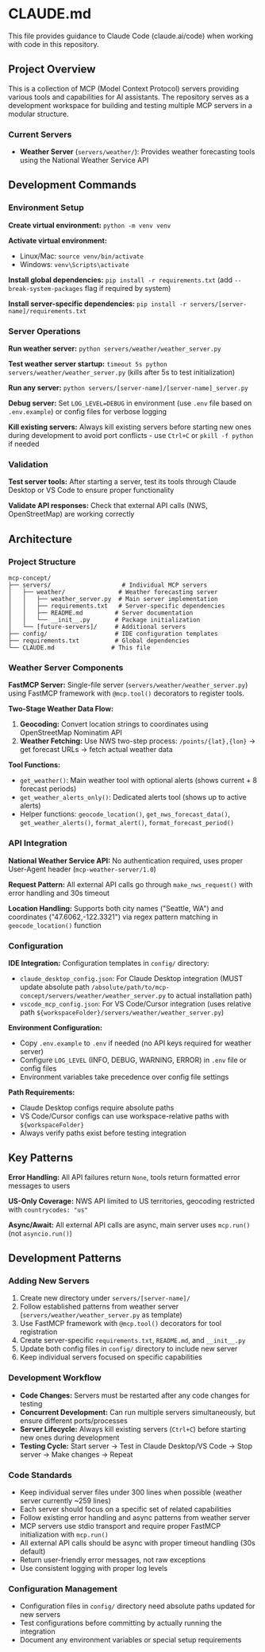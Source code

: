 # CLAUDE.md

This file provides guidance to Claude Code (claude.ai/code) when working with code in this repository.

## Project Overview

This is a collection of MCP (Model Context Protocol) servers providing various tools and capabilities for AI assistants. The repository serves as a development workspace for building and testing multiple MCP servers in a modular structure.

### Current Servers
- **Weather Server** (`servers/weather/`): Provides weather forecasting tools using the National Weather Service API

## Development Commands

### Environment Setup
**Create virtual environment:** `python -m venv venv`

**Activate virtual environment:** 
- Linux/Mac: `source venv/bin/activate`
- Windows: `venv\Scripts\activate`

**Install global dependencies:** `pip install -r requirements.txt` (add `--break-system-packages` flag if required by system)

**Install server-specific dependencies:** `pip install -r servers/[server-name]/requirements.txt`

### Server Operations
**Run weather server:** `python servers/weather/weather_server.py`

**Test weather server startup:** `timeout 5s python servers/weather/weather_server.py` (kills after 5s to test initialization)

**Run any server:** `python servers/[server-name]/[server-name]_server.py`

**Debug server:** Set `LOG_LEVEL=DEBUG` in environment (use `.env` file based on `.env.example`) or config files for verbose logging

**Kill existing servers:** Always kill existing servers before starting new ones during development to avoid port conflicts - use `Ctrl+C` or `pkill -f python` if needed

### Validation
**Test server tools:** After starting a server, test its tools through Claude Desktop or VS Code to ensure proper functionality

**Validate API responses:** Check that external API calls (NWS, OpenStreetMap) are working correctly

## Architecture

### Project Structure

```
mcp-concept/
├── servers/                    # Individual MCP servers
│   ├── weather/               # Weather forecasting server
│   │   ├── weather_server.py  # Main server implementation
│   │   ├── requirements.txt   # Server-specific dependencies
│   │   ├── README.md         # Server documentation
│   │   └── __init__.py       # Package initialization
│   └── [future-servers]/     # Additional servers
├── config/                   # IDE configuration templates
├── requirements.txt          # Global dependencies
└── CLAUDE.md                # This file
```

### Weather Server Components

**FastMCP Server:** Single-file server (`servers/weather/weather_server.py`) using FastMCP framework with `@mcp.tool()` decorators to register tools.

**Two-Stage Weather Data Flow:**
1. **Geocoding:** Convert location strings to coordinates using OpenStreetMap Nominatim API
2. **Weather Fetching:** Use NWS two-step process: `/points/{lat},{lon}` → get forecast URLs → fetch actual weather data

**Tool Functions:**
- `get_weather()`: Main weather tool with optional alerts (shows current + 8 forecast periods)
- `get_weather_alerts_only()`: Dedicated alerts tool (shows up to active alerts)
- Helper functions: `geocode_location()`, `get_nws_forecast_data()`, `get_weather_alerts()`, `format_alert()`, `format_forecast_period()`

### API Integration

**National Weather Service API:** No authentication required, uses proper User-Agent header (`mcp-weather-server/1.0`)

**Request Pattern:** All external API calls go through `make_nws_request()` with error handling and 30s timeout

**Location Handling:** Supports both city names ("Seattle, WA") and coordinates ("47.6062,-122.3321") via regex pattern matching in `geocode_location()` function

### Configuration

**IDE Integration:** Configuration templates in `config/` directory:
- `claude_desktop_config.json`: For Claude Desktop integration (MUST update absolute path `/absolute/path/to/mcp-concept/servers/weather/weather_server.py` to actual installation path)
- `vscode_mcp_config.json`: For VS Code/Cursor integration (uses relative path `${workspaceFolder}/servers/weather/weather_server.py`)

**Environment Configuration:** 
- Copy `.env.example` to `.env` if needed (no API keys required for weather server)
- Configure `LOG_LEVEL` (INFO, DEBUG, WARNING, ERROR) in `.env` file or config files
- Environment variables take precedence over config file settings

**Path Requirements:**
- Claude Desktop configs require absolute paths
- VS Code/Cursor configs can use workspace-relative paths with `${workspaceFolder}`
- Always verify paths exist before testing integration

## Key Patterns

**Error Handling:** All API failures return `None`, tools return formatted error messages to users

**US-Only Coverage:** NWS API limited to US territories, geocoding restricted with `countrycodes: "us"`

**Async/Await:** All external API calls are async, main server uses `mcp.run()` (not `asyncio.run()`)

## Development Patterns

### Adding New Servers
1. Create new directory under `servers/[server-name]/`
2. Follow established patterns from weather server (`servers/weather/weather_server.py` as template)
3. Use FastMCP framework with `@mcp.tool()` decorators for tool registration
4. Create server-specific `requirements.txt`, `README.md`, and `__init__.py`
5. Update both config files in `config/` directory to include new server
6. Keep individual servers focused on specific capabilities

### Development Workflow
- **Code Changes:** Servers must be restarted after any code changes for testing
- **Concurrent Development:** Can run multiple servers simultaneously, but ensure different ports/processes
- **Server Lifecycle:** Always kill existing servers (`Ctrl+C`) before starting new ones during development
- **Testing Cycle:** Start server → Test in Claude Desktop/VS Code → Stop server → Make changes → Repeat

### Code Standards
- Keep individual server files under 300 lines when possible (weather server currently ~259 lines)
- Each server should focus on a specific set of related capabilities  
- Follow existing error handling and async patterns from weather server
- MCP servers use stdio transport and require proper FastMCP initialization with `mcp.run()`
- All external API calls should be async with proper timeout handling (30s default)
- Return user-friendly error messages, not raw exceptions
- Use consistent logging with proper log levels

### Configuration Management
- Configuration files in `config/` directory need absolute paths updated for new servers
- Test configurations before committing by actually running the integration
- Document any environment variables or special setup requirements